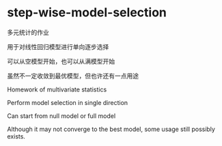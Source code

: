 # step-wise-model-selection

多元统计的作业

用于对线性回归模型进行单向逐步选择

可以从空模型开始，也可以从满模型开始

虽然不一定收敛到最优模型，但也许还有一点用途

Homework of multivariate statistics

Perform model selection in single direction

Can start from null model or full model

Although it may not converge to the best model, some usage still possibly exists.

